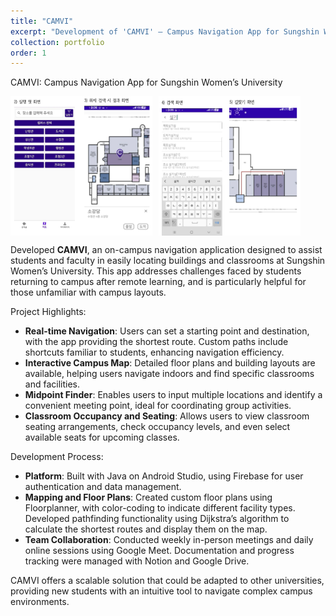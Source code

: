 ```yaml
---
title: "CAMVI"
excerpt: "Development of 'CAMVI' – Campus Navigation App for Sungshin Women’s University"
collection: portfolio
order: 1
---
```


CAMVI: Campus Navigation App for Sungshin Women’s University

<div style="display: flex; gap: 10px;">
  <img src="/images/CAMVI-1.png" alt="CAMVI Screenshot 1" width="45%"/>
  <img src="/images/CAMVI-2.png" alt="CAMVI Screenshot 2" width="45%"/>
</div>

Developed **CAMVI**, an on-campus navigation application designed to assist students and faculty in easily locating buildings and classrooms at Sungshin Women’s University. This app addresses challenges faced by students returning to campus after remote learning, and is particularly helpful for those unfamiliar with campus layouts.

Project Highlights:
- **Real-time Navigation**: Users can set a starting point and destination, with the app providing the shortest route. Custom paths include shortcuts familiar to students, enhancing navigation efficiency.
- **Interactive Campus Map**: Detailed floor plans and building layouts are available, helping users navigate indoors and find specific classrooms and facilities.
- **Midpoint Finder**: Enables users to input multiple locations and identify a convenient meeting point, ideal for coordinating group activities.
- **Classroom Occupancy and Seating**: Allows users to view classroom seating arrangements, check occupancy levels, and even select available seats for upcoming classes.

Development Process:
- **Platform**: Built with Java on Android Studio, using Firebase for user authentication and data management.
- **Mapping and Floor Plans**: Created custom floor plans using Floorplanner, with color-coding to indicate different facility types. Developed pathfinding functionality using Dijkstra’s algorithm to calculate the shortest routes and display them on the map.
- **Team Collaboration**: Conducted weekly in-person meetings and daily online sessions using Google Meet. Documentation and progress tracking were managed with Notion and Google Drive.

CAMVI offers a scalable solution that could be adapted to other universities, providing new students with an intuitive tool to navigate complex campus environments.
